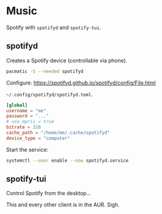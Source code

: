 # Music

Spotify with `spotifyd` and `spotify-tui`.

## spotifyd

Creates a Spotify device (controllable via phone).

```sh
pacmatic -S --needed spotifyd
```

Configure: <https://spotifyd.github.io/spotifyd/config/File.html>

`~/.config/spotifyd/spotifyd.toml`.

```toml
[global]
username = "me"
password = "..."
# use_mpris = true
bitrate = 320
cache_path = "/home/me/.cache/spotifyd"
device_type = "computer"
```

Start the service:

```sh
systemctl --user enable --now spotifyd.service
```

## spotify-tui

Control Spotify from the desktop...

This and every other client is in the AUR. Sigh.
